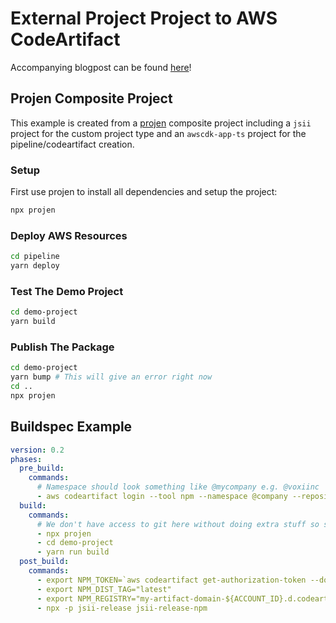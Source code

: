 # External Project Project to AWS CodeArtifact

Accompanying blogpost can be found [here](https://kennethwinner.com/2020/11/14/external-projen-project-codeartifact/)!

## Projen Composite Project

This example is created from a [projen](https://github.com/projen/projen) composite project including a `jsii` project for the custom project type and an `awscdk-app-ts` project for the pipeline/codeartifact creation.

### Setup

First use projen to install all dependencies and setup the project:
```bash
npx projen
```

### Deploy AWS Resources

```bash
cd pipeline
yarn deploy
```

### Test The Demo Project

```bash
cd demo-project
yarn build
```

### Publish The Package

```bash
cd demo-project
yarn bump # This will give an error right now
cd ..
npx projen
```

## Buildspec Example
```yaml
version: 0.2
phases:
  pre_build:
    commands:
      # Namespace should look something like @mycompany e.g. @voxiinc
      - aws codeartifact login --tool npm --namespace @company --repository my-artifact-repository --domain my-artifact-domain --domain-owner ${ACCOUNT_ID}
  build:
    commands:
      # We don't have access to git here without doing extra stuff so skip the antitamper for the example
      - npx projen
      - cd demo-project
      - yarn run build
  post_build:
    commands:
      - export NPM_TOKEN=`aws codeartifact get-authorization-token --domain my-artifact-domain --domain-owner ${ACCOUNT_ID} --query authorizationToken --output text`
      - export NPM_DIST_TAG="latest"
      - export NPM_REGISTRY="my-artifact-domain-${ACCOUNT_ID}.d.codeartifact.us-east-2.amazonaws.com/npm/my-artifact-repository"
      - npx -p jsii-release jsii-release-npm
```
